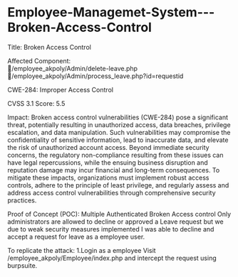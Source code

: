 # Employee-Managemet-System---Broken-Access-Control


Title: Broken Access Control

Affected Component:  
/employee_akpoly/Admin/delete-leave.php
/employee_akpoly/Admin/process_leave.php?id=requestid

CWE-284: Improper Access Control

CVSS 3.1 Score: 5.5

Impact: Broken access control vulnerabilities (CWE-284) pose a significant threat, potentially resulting in unauthorized access, data breaches, privilege escalation, and data manipulation. Such vulnerabilities may compromise the confidentiality of sensitive information, lead to inaccurate data, and elevate the risk of unauthorized account access. Beyond immediate security concerns, the regulatory non-compliance resulting from these issues can have legal repercussions, while the ensuing business disruption and reputation damage may incur financial and long-term consequences. To mitigate these impacts, organizations must implement robust access controls, adhere to the principle of least privilege, and regularly assess and address access control vulnerabilities through comprehensive security practices.

Proof of Concept (POC): Multiple Authenticated Broken Access control 
Only administrators are allowed to decline or approved a Leave request but we due to weak security measures implemented I was able to decline and accept a request for leave as a employee user.

To replicate the attack:
1.Login as a employee 
Visit /employee_akpoly/Employee/index.php and intercept the request using burpsuite.
